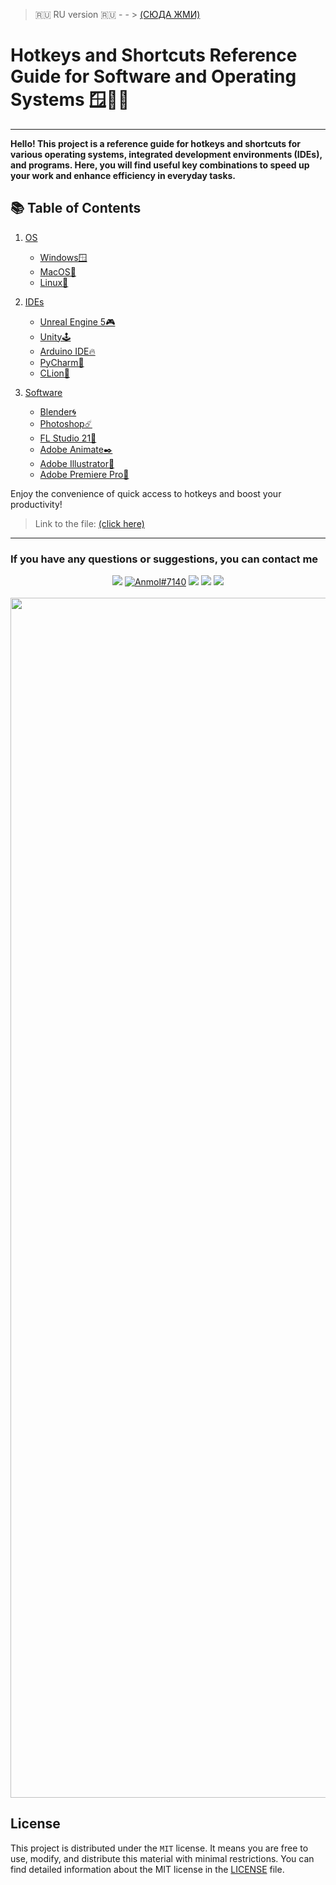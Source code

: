> :ru: RU version :ru: - - > [(СЮДА ЖМИ)](./README_ru.md)

# Hotkeys and Shortcuts Reference Guide for Software and Operating Systems 🪟🍎🐧
___

__Hello! This project is a reference guide for hotkeys and shortcuts for various operating systems,
integrated development environments (IDEs), and programs. Here, you will find useful key combinations
to speed up your work and enhance efficiency in everyday tasks.__



## 📚 Table of Contents

1. [OS](#os)
    - [Windows🪟](#windows)
    - [MacOS🍎](#macos)
    - [Linux🐧](#linux)


2. [IDEs](#ide)
    - [Unreal Engine 5🎮](#unreal-engine-5)
    - [Unity🕹️](#unity)
    - [Arduino IDE🔥](#arduino)
    - [PyCharm🐍](#pycharm)
    - [CLion🔧](#clion)


3. [Software](#programs)
    - [Blender🌀](#blender)
    - [Photoshop☄️](#photoshop)
    - [FL Studio 21🍓](#fl-studio-21)
    - [Adobe Animate✒️](#adobe-animate)
    - [Adobe Illustrator🎨](#adobe-illustrator)
    - [Adobe Premiere Pro🎥](#adobe-premiere-pro)


Enjoy the convenience of quick access to hotkeys and boost your productivity!


> Link to the file: [(click here)](./HotKeys.md)
___
### If you have any questions or suggestions, you can contact me

<div align="center">
<!--- --------------------------Contact and icons---------------------------------------- -->
  <a href="mailto:CodexCodeGeek@outlook.com"><img src="https://img.shields.io/badge/Gmail-d5d5d5?style=for-the-badge&logo=gmail&logoColor=0A0209" /></a>
  <a href="https://discord.com/users/1139606020935667712"><img src="https://img.shields.io/badge/Discord-d5d5d5?style=for-the-badge&logo=discord&logoColor=0A0209" alt="Anmol#7140" ></a>
  <!-- Добавлены иконки для дополнительных контактов -->
  <a href="https://www.facebook.com/61550483339339"><img src="https://img.shields.io/badge/Facebook-d5d5d5?style=for-the-badge&logo=facebook&logoColor=0A0209" /></a>
  <a href="https://twitter.com/GitKerMerBer"><img src="https://img.shields.io/badge/Twitter-d5d5d5?style=for-the-badge&logo=twitter&logoColor=0A0209" /></a>
  <a href="https://t.me/NOTWORKING1324241"><img src="https://img.shields.io/badge/Telegram-d5d5d5?style=for-the-badge&logo=telegram&logoColor=0A0209" /></a>
</div>
<br>

<img src="https://www.animatedimages.org/data/media/562/animated-line-image-0184.gif" width="1920" />

## License

This project is distributed under the `MIT` license.
It means you are free to use, modify, and distribute this material with minimal restrictions.
You can find detailed information about the MIT license in the [LICENSE](./LICENSE) file.
